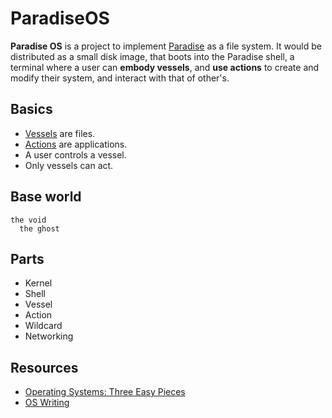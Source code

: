 # ParadiseOS

**Paradise OS** is a project to implement [Paradise](https://github.com/hundredrabbits/Paradise) as a file system. It would be distributed as a small disk image, that boots into the Paradise shell, a terminal where a user can **embody vessels**, and **use actions** to create and modify their system, and interact with that of other's.

## Basics
- [Vessels](https://github.com/hundredrabbits/Paradise/blob/master/desktop/server/vessel.js) are files.
- [Actions](https://github.com/hundredrabbits/Paradise/blob/master/desktop/server/vessel.js) are applications.
- A user controls a vessel.
- Only vessels can act.

## Base world

```
the void
  the ghost
```
## Parts

- Kernel
- Shell
- Vessel
- Action
- Wildcard
- Networking

## Resources

- [Operating Systems: Three Easy Pieces](https://www.cs.nmsu.edu/~pfeiffer/fuse-tutorial/)
- [OS Writing](https://wiki.osdev.org/Main_Page)
